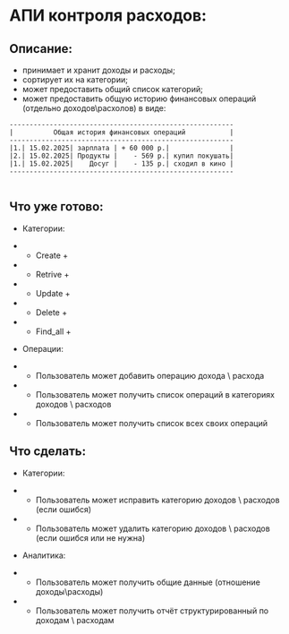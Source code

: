 # АПИ контроля расходов: 

## Описание:
- принимает и хранит доходы и расходы;
- сортирует их на категории;
- может предоставить общий список категорий; 
- может предоставить общую историю финансовых операций (отдельно доходов\расхолов) в виде:
```
--------------------------------------------------------
|          Общая история финансовых операций           |
--------------------------------------------------------
|1.| 15.02.2025| зарплата | + 60 000 р.|               |
|2.| 15.02.2025| Продукты |    - 569 р.| купил покушать|
|1.| 15.02.2025|    Досуг |    - 135 р.| сходил в кино |
--------------------------------------------------------


```

## Что уже готово:
- Категории:
- + Create + 
- + Retrive + 
- + Update + 
- + Delete + 
- + Find_all + 

- Операции:
- + Пользователь может добавить операцию дохода \ расхода
- + Пользователь может получить список операций в категориях доходов \ расходов
- + Пользователь может получить список всех своих операций

## Что сделать:
- Категории:
- - Пользователь может исправить категорию доходов \ расходов (если ошибся)
- - Пользователь может удалить категорию доходов \ расходов (если ошибся или не нужна)

- Аналитика:
- - Пользователь может получить общие данные (отношение доходы\расходы)
- - Пользователь может получить отчёт структурированный по доходам \ расходам
